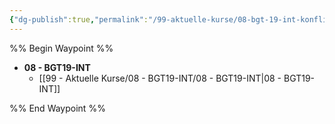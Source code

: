 ```yaml
---
{"dg-publish":true,"permalink":"/99-aktuelle-kurse/08-bgt-19-int-konfliktdatei-vom-18-4-2022-23-08-16/","dgHomeLink":true,"dgPassFrontmatter":false}
---
```



%% Begin Waypoint %%
- **08 - BGT19-INT**
	- [[99 - Aktuelle Kurse/08 - BGT19-INT/08 - BGT19-INT|08 - BGT19-INT]]

%% End Waypoint %%
